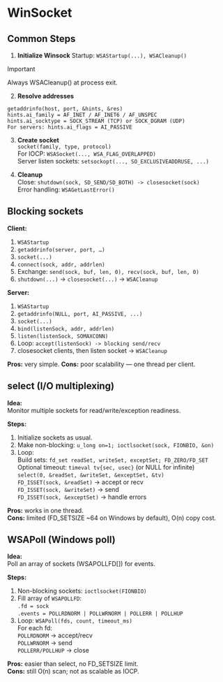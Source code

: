 # WinSocket

## Common Steps

1. **Initialize Winsock**
Startup: `WSAStartup(...), WSACleanup()`
> [!IMPORTANT]
> Always WSACleanup() at process exit.
  
2. **Resolve addresses**
```
getaddrinfo(host, port, &hints, &res)
hints.ai_family = AF_INET / AF_INET6 / AF_UNSPEC
hints.ai_socktype = SOCK_STREAM (TCP) or SOCK_DGRAM (UDP)
For servers: hints.ai_flags = AI_PASSIVE
```
  
3. **Create socket**  
`socket(family, type, protocol)`  
For IOCP: `WSASocket(..., WSA_FLAG_OVERLAPPED)`  
Server listen sockets: `setsockopt(..., SO_EXCLUSIVEADDRUSE, ...)`  
  
4. **Cleanup**  
Close: `shutdown(sock, SD_SEND/SD_BOTH) -> closesocket(sock)`  
Error handling: `WSAGetLastError()`  
  
## Blocking sockets

**Client:**
1. `WSAStartup`
2. `getaddrinfo(server, port, …)`
3. `socket(...)`
4. `connect(sock, addr, addrlen)`  
5. Exchange: `send(sock, buf, len, 0), recv(sock, buf, len, 0)`
6. `shutdown(...)` -> `closesocket(...)` -> `WSACleanup`

**Server:**
1. `WSAStartup`
2. `getaddrinfo(NULL, port, AI_PASSIVE, ...)`
3. `socket(...)`
4. `bind(listenSock, addr, addrlen)`
5. `listen(listenSock, SOMAXCONN)`
6. Loop: `accept(listenSock) -> blocking send/recv`
7. closesocket clients, then listen socket -> `WSACleanup`  
  
**Pros:** very simple.
**Cons:** poor scalability — one thread per client.

## select (I/O multiplexing)
  
**Idea:**  
Monitor multiple sockets for read/write/exception readiness.  
  
**Steps:**
1. Initialize sockets as usual.
2. Make non-blocking: `u_long on=1; ioctlsocket(sock, FIONBIO, &on)`
3. Loop:  
Build sets: `fd_set readSet, writeSet, exceptSet; FD_ZERO/FD_SET`  
Optional timeout: `timeval tv{sec, usec}` (or NULL for infinite)  
`select(0, &readSet, &writeSet, &exceptSet, &tv)`  
`FD_ISSET(sock, &readSet)` -> accept or recv  
`FD_ISSET(sock, &writeSet)` -> send  
`FD_ISSET(sock, &exceptSet)` -> handle errors  
  
**Pros:** works in one thread.  
**Cons:** limited (FD_SETSIZE ~64 on Windows by default), O(n) copy cost.  
  
## WSAPoll (Windows poll)
**Idea:**  
Poll an array of sockets (WSAPOLLFD[]) for events.  
  
**Steps:**
1. Non-blocking sockets: `ioctlsocket(FIONBIO)`
2. Fill array of `WSAPOLLFD`:  
`.fd = sock`  
`.events = POLLRDNORM | POLLWRNORM | POLLERR | POLLHUP`  
3. Loop: `WSAPoll(fds, count, timeout_ms)`  
For each fd:  
`POLLRDNORM` -> accept/recv  
`POLLWRNORM` -> send  
`POLLERR/POLLHUP` -> close  
  
**Pros:** easier than select, no FD_SETSIZE limit.  
**Cons:** still O(n) scan; not as scalable as IOCP.

